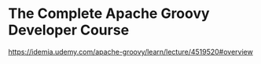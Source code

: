 # The Complete Apache Groovy Developer Course
https://idemia.udemy.com/apache-groovy/learn/lecture/4519520#overview
